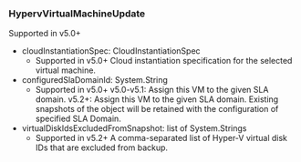 ### HypervVirtualMachineUpdate
Supported in v5.0+

- cloudInstantiationSpec: CloudInstantiationSpec
  - Supported in v5.0+
  Cloud instantiation specification for the selected virtual machine.
- configuredSlaDomainId: System.String
  - Supported in v5.0+
  v5.0-v5.1: Assign this VM to the given SLA domain.
  v5.2+: Assign this VM to the given SLA domain. Existing snapshots of the object will be retained with the configuration of specified SLA Domain.
- virtualDiskIdsExcludedFromSnapshot: list of System.Strings
  - Supported in v5.2+
  A comma-separated list of Hyper-V virtual disk IDs that are excluded from backup.
